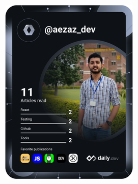 <a href="https://app.daily.dev/aezaz_dev"><img src="https://github.com/aezazali1997/aezazali1997/blob/main/devcard.svg" width="400" alt="Aezaz Ali's Dev Card"/></a>
